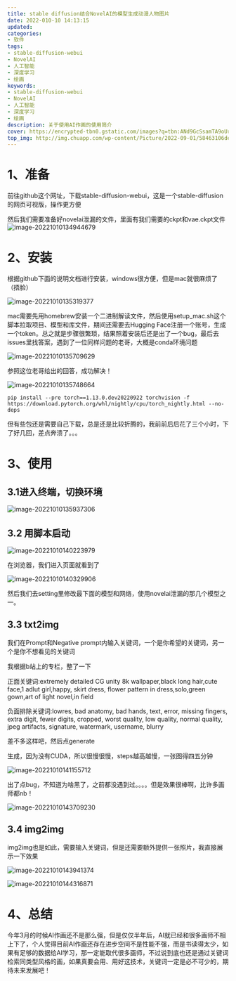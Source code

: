 ```yaml
---
title: stable diffusion结合NovelAI的模型生成动漫人物图片
date: 2022-010-10 14:13:15
updated:
categories: 
- 软件
tags: 
- stable-diffusion-webui
- NovelAI
- 人工智能
- 深度学习
- 绘画
keywords:
- stable-diffusion-webui
- NovelAI
- 人工智能
- 深度学习
- 绘画
description: 关于使用AI作画的使用简介
cover: https://encrypted-tbn0.gstatic.com/images?q=tbn:ANd9GcSsamTA9oUrtSu0jRqVN8EAzpdkaB5IFmh6oElWNoinGFfXD68tIRSapSw0kmQKnBdvrHU&usqp=CAU
top_img: http://img.chuapp.com/wp-content/Picture/2022-09-01/58463106de805856.jpg?imageView2/2/w/700
---
```


# 1、准备

前往github这个网址，下载stable-diffusion-webui，这是一个stable-diffusion的网页可视版，操作更方便

然后我们需要准备好novelai泄漏的文件，里面有我们需要的ckpt和vae.ckpt文件![image-20221010134944679](https://cdn.jsdelivr.net/gh/01Petard/imageURL@main/img/image-20221010134944679.png)

# 2、安装

根据github下面的说明文档进行安装，windows很方便，但是mac就很麻烦了（捂脸）

![image-20221010135319377](https://cdn.jsdelivr.net/gh/01Petard/imageURL@main/img/image-20221010135319377.png)

mac需要先用homebrew安装一个二进制解读文件，然后使用setup_mac.sh这个脚本拉取项目、模型和库文件，期间还需要去Hugging Face注册一个账号，生成一个token。总之就是步骤很繁琐，结果照着安装后还是出了一个bug，最后去issues里找答案，遇到了一位同样问题的老哥，大概是conda环境问题

![image-20221010135709629](https://cdn.jsdelivr.net/gh/01Petard/imageURL@main/img/image-20221010135709629.png)

参照这位老哥给出的回答，成功解决！

![image-20221010135748664](https://cdn.jsdelivr.net/gh/01Petard/imageURL@main/img/image-20221010135748664.png)

```shell
pip install --pre torch==1.13.0.dev20220922 torchvision -f https://download.pytorch.org/whl/nightly/cpu/torch_nightly.html --no-deps
```

但有些包还是需要自己下载，总是还是比较折腾的，我前前后后花了三个小时，下了好几回，差点奔溃了。。。

# 3、使用

## 3.1进入终端，切换环境

![image-20221010135937306](https://cdn.jsdelivr.net/gh/01Petard/imageURL@main/img/image-20221010135937306.png)

## 3.2 用脚本启动

![image-20221010140223979](https://cdn.jsdelivr.net/gh/01Petard/imageURL@main/img/image-20221010140223979.png)

在浏览器，我们进入页面就看到了

![image-20221010140329906](https://cdn.jsdelivr.net/gh/01Petard/imageURL@main/img/image-20221010140329906.png)

然后我们去setting里修改最下面的模型和网络，使用novelai泄漏的那几个模型之一。

## 3.3 txt2img

我们在Prompt和Negative prompt内输入关键词，一个是你希望的关键词，另一个是你不想看见的关键词

我根据b站上的专栏，整了一下

正面关键词:extremely detailed CG unity 8k wallpaper,black long hair,cute face,1 adlut girl,happy, skirt dress, flower pattern in dress,solo,green gown,art of light novel,in field

负面排除关键词:lowres, bad anatomy, bad hands, text, error, missing fingers, extra digit, fewer digits, cropped, worst quality, low quality, normal quality, jpeg artifacts, signature, watermark, username, blurry

差不多这样吧，然后点generate

生成，因为没有CUDA，所以很慢很慢，steps越高越慢，一张图得四五分钟

![image-20221010141155712](https://cdn.jsdelivr.net/gh/01Petard/imageURL@main/img/image-20221010141155712.png)

出了点bug，不知道为啥黑了，之前都没遇到过。。。。但是效果很棒啊，比许多画师都nb！

![image-20221010143709230](https://cdn.jsdelivr.net/gh/01Petard/imageURL@main/img/image-20221010143709230.png)

## 3.4 img2img

img2img也是如此，需要输入关键词，但是还需要额外提供一张照片，我直接展示一下效果

![image-20221010143941374](https://cdn.jsdelivr.net/gh/01Petard/imageURL@main/img/image-20221010143941374.png)

![image-20221010144316871](https://cdn.jsdelivr.net/gh/01Petard/imageURL@main/img/image-20221010144316871.png)

# 4、总结

今年3月的时候AI作画还不是那么强，但是仅仅半年后，AI就已经和很多画师不相上下了，个人觉得目前AI作画还存在进步空间不是性能不强，而是书读得太少，如果有足够的数据给AI学习，那一定能取代很多画师，不过说到底也还是通过关键词检索同类型风格的画，如果真要会用、用好这技术，关键词一定是必不可少的，期待未来发展吧！
